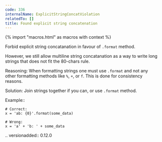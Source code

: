 ```yaml
---
code: 336
internalName: ExplicitStringConcatViolation
relatedTo: []
title: Found explicit string concatenation
---
```


{% import "macros.html" as macros with context %}

Forbid explicit string concatanation in favour of `.format` method.

However, we still allow multiline string concatanation as a way to write
long strings that does not fit the 80-chars rule.

Reasoning: When formatting strings one must use `.format` and not any
other formatting methods like `%`, `+`, or `f`. This is done for
consistency reasons.

Solution: Join strings together if you can, or use `.format` method.

Example::

    # Correct:
    x = 'ab: {0}'.format(some_data)
    
    # Wrong:
    x = 'a' + 'b: ' + some_data

.. versionadded:: 0.12.0